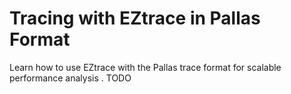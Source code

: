 # Tracing with EZtrace in Pallas Format

Learn how to use EZtrace with the Pallas trace format for scalable performance analysis
.
TODO
